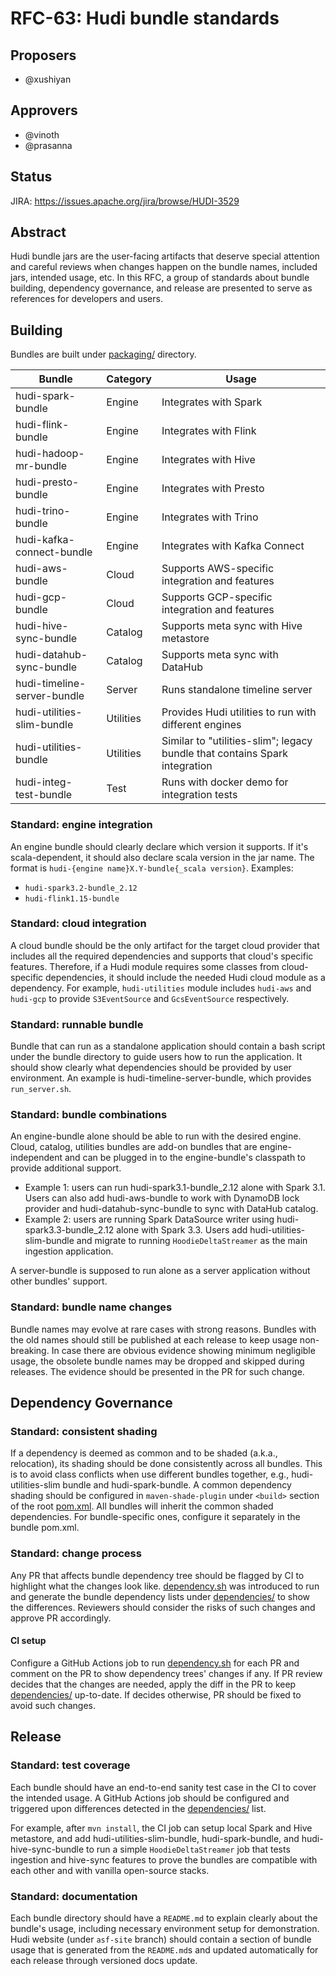 <!--
  Licensed to the Apache Software Foundation (ASF) under one or more
  contributor license agreements.  See the NOTICE file distributed with
  this work for additional information regarding copyright ownership.
  The ASF licenses this file to You under the Apache License, Version 2.0
  (the "License"); you may not use this file except in compliance with
  the License.  You may obtain a copy of the License at

       http://www.apache.org/licenses/LICENSE-2.0

  Unless required by applicable law or agreed to in writing, software
  distributed under the License is distributed on an "AS IS" BASIS,
  WITHOUT WARRANTIES OR CONDITIONS OF ANY KIND, either express or implied.
  See the License for the specific language governing permissions and
  limitations under the License.
-->

# RFC-63: Hudi bundle standards

## Proposers

- @xushiyan

## Approvers

- @vinoth
- @prasanna

## Status

JIRA: https://issues.apache.org/jira/browse/HUDI-3529

## Abstract

Hudi bundle jars are the user-facing artifacts that deserve special attention and careful reviews when changes happen on
the bundle names, included jars, intended usage, etc. In this RFC, a group of standards about bundle building,
dependency governance, and release are presented to serve as references for developers and users.

## Building

Bundles are built under [packaging/](../../packaging/) directory.

| Bundle                      | Category  | Usage                                                                     |
|-----------------------------|-----------|---------------------------------------------------------------------------|
| hudi-spark-bundle           | Engine    | Integrates with Spark                                                     |
| hudi-flink-bundle           | Engine    | Integrates with Flink                                                     |
| hudi-hadoop-mr-bundle       | Engine    | Integrates with Hive                                                      |
| hudi-presto-bundle          | Engine    | Integrates with Presto                                                    |
| hudi-trino-bundle           | Engine    | Integrates with Trino                                                     |
| hudi-kafka-connect-bundle   | Engine    | Integrates with Kafka Connect                                             |
| hudi-aws-bundle             | Cloud     | Supports AWS-specific integration and features                            |
| hudi-gcp-bundle             | Cloud     | Supports GCP-specific integration and features                            |
| hudi-hive-sync-bundle       | Catalog   | Supports meta sync with Hive metastore                                    |
| hudi-datahub-sync-bundle    | Catalog   | Supports meta sync with DataHub                                           |
| hudi-timeline-server-bundle | Server    | Runs standalone timeline server                                           |
| hudi-utilities-slim-bundle  | Utilities | Provides Hudi utilities to run with different engines                     |
| hudi-utilities-bundle       | Utilities | Similar to "utilities-slim"; legacy bundle that contains Spark integration |
| hudi-integ-test-bundle      | Test      | Runs with docker demo for integration tests                               |

### Standard: engine integration

An engine bundle should clearly declare which version it supports. If it's scala-dependent, it should also declare scala
version in the jar name. The format is `hudi-{engine name}X.Y-bundle{_scala version}`. Examples:

- `hudi-spark3.2-bundle_2.12`
- `hudi-flink1.15-bundle`

### Standard: cloud integration

A cloud bundle should be the only artifact for the target cloud provider that includes all the required dependencies and
supports that cloud's specific features. Therefore, if a Hudi module requires some classes from cloud-specific
dependencies, it should include the needed Hudi cloud module as a dependency. For example, `hudi-utilities` module
includes `hudi-aws` and `hudi-gcp` to provide `S3EventSource` and `GcsEventSource` respectively.

### Standard: runnable bundle

Bundle that can run as a standalone application should contain a bash script under the bundle directory to guide users
how to run the application. It should show clearly what dependencies should be provided by user environment. An example
is hudi-timeline-server-bundle, which provides `run_server.sh`.

### Standard: bundle combinations

An engine-bundle alone should be able to run with the desired engine. Cloud, catalog, utilities bundles are add-on
bundles that are engine-independent and can be plugged in to the engine-bundle's classpath to provide additional
support.

- Example 1: users can run hudi-spark3.1-bundle_2.12 alone with Spark 3.1. Users can also add hudi-aws-bundle to work
  with DynamoDB lock provider and hudi-datahub-sync-bundle to sync with DataHub catalog.
- Example 2: users are running Spark DataSource writer using hudi-spark3.3-bundle_2.12 alone with Spark 3.3. Users add
  hudi-utilities-slim-bundle and migrate to running `HoodieDeltaStreamer` as the main ingestion application.

A server-bundle is supposed to run alone as a server application without other bundles' support.

### Standard: bundle name changes

Bundle names may evolve at rare cases with strong reasons. Bundles with the old names should still be published at each
release to keep usage non-breaking. In case there are obvious evidence showing minimum negligible usage, the obsolete
bundle names may be dropped and skipped during releases. The evidence should be presented in the PR for such change.

## Dependency Governance

### Standard: consistent shading

If a dependency is deemed as common and to be shaded (a.k.a., relocation), its shading should be done consistently
across all bundles. This is to avoid class conflicts when use different bundles together, e.g., hudi-utilities-slim
bundle and hudi-spark-bundle. A common dependency shading should be configured in `maven-shade-plugin` under `<build>`
section of the root [pom.xml](../../pom.xml). All bundles will inherit the common shaded dependencies. For
bundle-specific ones, configure it separately in the bundle pom.xml.

### Standard: change process

Any PR that affects bundle dependency tree should be flagged by CI to highlight what the changes look
like. [dependency.sh](../../scripts/dependency.sh) was introduced to run and generate the bundle dependency lists
under [dependencies/](../../dependencies/) to show the differences. Reviewers should consider the risks of such changes
and approve PR accordingly.

#### CI setup

Configure a GitHub Actions job to run [dependency.sh](../../scripts/dependency.sh) for each PR and comment on the PR to
show dependency trees' changes if any. If PR review decides that the changes are needed, apply the diff in the PR to
keep [dependencies/](../../dependencies/) up-to-date. If decides otherwise, PR should be fixed to avoid such changes.

## Release

### Standard: test coverage

Each bundle should have an end-to-end sanity test case in the CI to cover the intended usage. A GitHub Actions job
should be configured and triggered upon differences detected in the [dependencies/](../../dependencies/) list.

For example, after `mvn install`, the CI job can setup local Spark and Hive metastore, and add
hudi-utilities-slim-bundle, hudi-spark-bundle, and hudi-hive-sync-bundle to run a simple `HoodieDeltaStreamer` job that
tests ingestion and hive-sync features to prove the bundles are compatible with each other and with vanilla open-source
stacks.

### Standard: documentation

Each bundle directory should have a `README.md` to explain clearly about the bundle's usage, including necessary
environment setup for demonstration. Hudi website (under `asf-site` branch) should contain a section of bundle usage
that is generated from the `README.md`s and updated automatically for each release through versioned docs update.
